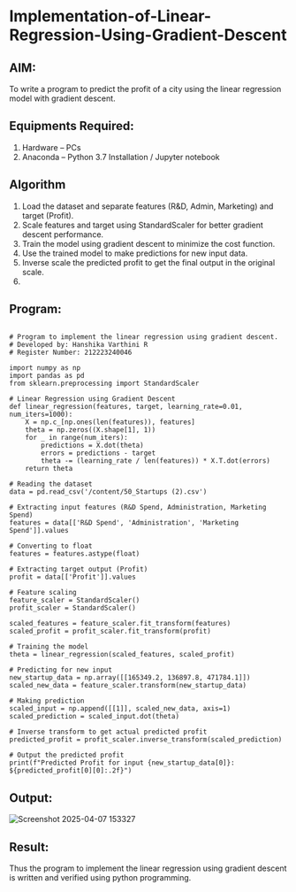 # Implementation-of-Linear-Regression-Using-Gradient-Descent

## AIM:
To write a program to predict the profit of a city using the linear regression model with gradient descent.

## Equipments Required:
1. Hardware – PCs
2. Anaconda – Python 3.7 Installation / Jupyter notebook

## Algorithm
1. Load the dataset and separate features (R&D, Admin, Marketing) and target (Profit).
2. Scale features and target using StandardScaler for better gradient descent performance.
3. Train the model using gradient descent to minimize the cost function.
4. Use the trained model to make predictions for new input data.
5. Inverse scale the predicted profit to get the final output in the original scale.
6. 
## Program:
```

# Program to implement the linear regression using gradient descent.
# Developed by: Hanshika Varthini R
# Register Number: 212223240046

import numpy as np
import pandas as pd
from sklearn.preprocessing import StandardScaler

# Linear Regression using Gradient Descent
def linear_regression(features, target, learning_rate=0.01, num_iters=1000):
    X = np.c_[np.ones(len(features)), features]  
    theta = np.zeros((X.shape[1], 1))  
    for _ in range(num_iters):
        predictions = X.dot(theta)
        errors = predictions - target
        theta -= (learning_rate / len(features)) * X.T.dot(errors)
    return theta

# Reading the dataset
data = pd.read_csv('/content/50_Startups (2).csv')

# Extracting input features (R&D Spend, Administration, Marketing Spend)
features = data[['R&D Spend', 'Administration', 'Marketing Spend']].values

# Converting to float
features = features.astype(float)

# Extracting target output (Profit)
profit = data[['Profit']].values

# Feature scaling
feature_scaler = StandardScaler()
profit_scaler = StandardScaler()

scaled_features = feature_scaler.fit_transform(features)
scaled_profit = profit_scaler.fit_transform(profit)

# Training the model
theta = linear_regression(scaled_features, scaled_profit)

# Predicting for new input
new_startup_data = np.array([[165349.2, 136897.8, 471784.1]])  
scaled_new_data = feature_scaler.transform(new_startup_data)

# Making prediction
scaled_input = np.append([[1]], scaled_new_data, axis=1) 
scaled_prediction = scaled_input.dot(theta)

# Inverse transform to get actual predicted profit
predicted_profit = profit_scaler.inverse_transform(scaled_prediction)

# Output the predicted profit
print(f"Predicted Profit for input {new_startup_data[0]}: ${predicted_profit[0][0]:.2f}")

```

## Output:
![Screenshot 2025-04-07 153327](https://github.com/user-attachments/assets/b640132d-364b-4a65-b8da-98b93a269a17)

## Result:
Thus the program to implement the linear regression using gradient descent is written and verified using python programming.
